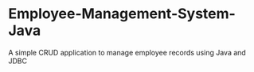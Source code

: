 # Employee-Management-System-Java
A simple CRUD application to manage employee records using Java and JDBC
